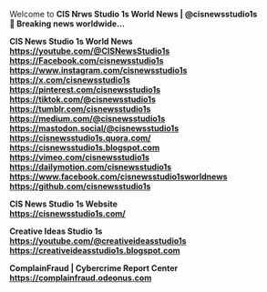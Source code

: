 Welcome to <b>CIS Nrws Studio 1s World News<b/> | @cisnewsstudio1s<br>
👀 Breaking news worldwide...<br>

<b>CIS News Studio 1s World News</b><br>
https://youtube.com/@CISNewsStudio1s<br>
https://Facebook.com/cisnewsstudio1s<br>
https://www.instagram.com/cisnewsstudio1s<br>
https://x.com/cisnewsstudio1s<br>
https://pinterest.com/cisnewsstudio1s<br>
https://tiktok.com/@cisnewsstudio1s<br>
https://tumblr.com/cisnewsstudio1s<br>
https://medium.com/@cisnewsstudio1s<br>
https://mastodon.social/@cisnewsstudio1s<br>
https://cisnewsstudio1s.quora.com/<br>
https://cisnewsstudio1s.blogspot.com<br>
https://vimeo.com/cisnewsstudio1s<br>
https://dailymotion.com/cisnewsstudio1s<br>
https://www.facebook.com/cisnewsstudio1sworldnews<br>
https://github.com/cisnewsstudio1s<br>


<b>CIS News Studio 1s Website</b><br>
https://cisnewsstudio1s.com/<br>

<b>Creative Ideas Studio 1s</b><br>
https://youtube.com/@creativeideasstudio1s<br>
https://creativeideasstudio1s.blogspot.com<br>

<b>ComplainFraud | Cybercrime Report Center</b><br>
https://complainfraud.odeonus.com<br>

<!---
cisnewsstudio1s/cisnewsstudio1s is a ✨ special ✨ repository because its `README.md` (this file) appears on your GitHub profile.
You can click the Preview link to take a look at your changes.
--->
